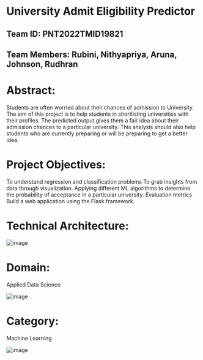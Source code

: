 # University Admit Eligibility Predictor



## Team ID: PNT2022TMID19821
## Team Members: Rubini, Nithyapriya, Aruna, Johnson, Rudhran

# Abstract:
Students are often worried about their chances of admission to University. The aim of this project is to help students in shortlisting universities with their profiles. The predicted output gives them a fair idea about their admission chances to a particular university. This analysis should also help students who are currently preparing or will be preparing to get a better idea.

# Project Objectives:
To understand regression and classification problems To grab insights from data through visualization. Applying different ML algorithms to determine the probability of acceptance in a particular university. Evaluation metrics Build a web application using the Flask framework.

# Technical Architecture:
![image](https://user-images.githubusercontent.com/116719711/202258948-58b503c8-7146-4e2d-8ef2-e78387d6a6c7.png)

# Domain:
Applied Data Science

![image](https://user-images.githubusercontent.com/116719711/202259330-abd01aff-a07a-479d-a3ce-d657032935ff.png)

# Category:
Machine Learning

![image](https://user-images.githubusercontent.com/116719711/202260465-d594bd15-1f28-44f4-899e-53f4c9c2db1e.png)
